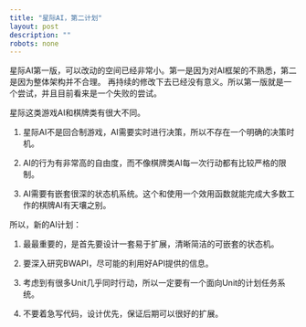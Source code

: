```yaml
---
title: "星际AI，第二计划"
layout: post
description: ""
robots: none
---
```


星际AI第一版，可以改动的空间已经非常小。第一是因为对AI框架的不熟悉，第二是因为整体架构并不合理。
再持续的修改下去已经没有意义。所以第一版就是一个尝试，并且目前看来是一个失败的尝试。

星际这类游戏AI和棋牌类有很大不同。

1. 星际AI不是回合制游戏，AI需要实时进行决策，所以不存在一个明确的决策时机。

2. AI的行为有非常高的自由度，而不像棋牌类AI每一次行动都有比较严格的限制。

3. AI需要有嵌套很深的状态机系统。这个和使用一个效用函数就能完成大多数工作的棋牌AI有天壤之别。

所以，新的AI计划：

1. 最最重要的，是首先要设计一套易于扩展，清晰简洁的可嵌套的状态机。

2. 要深入研究BWAPI，尽可能的利用好API提供的信息。

3. 考虑到有很多Unit几乎同时行动，所以一定要有一个面向Unit的计划任务系统。

4. 不要着急写代码，设计优先，保证后期可以很好的扩展。